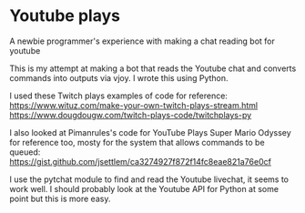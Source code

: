 # Youtube plays
A newbie programmer's experience with making a chat reading bot for youtube

This is my attempt at making a bot that reads the Youtube chat and converts commands into outputs via vjoy.
I wrote this using Python.

I used these Twitch plays examples of code for reference:
https://www.wituz.com/make-your-own-twitch-plays-stream.html
https://www.dougdougw.com/twitch-plays-code/twitchplays-py

I also looked at Pimanrules's code for YouTube Plays Super Mario Odyssey for reference too,
mosty for the system that allows commands to be queued:
https://gist.github.com/jsettlem/ca3274927f872f14fc8eae821a76e0cf

I use the pytchat module to find and read the Youtube livechat, it seems to work well.
I should probably look at the Youtube API for Python at some point but this is more easy.
